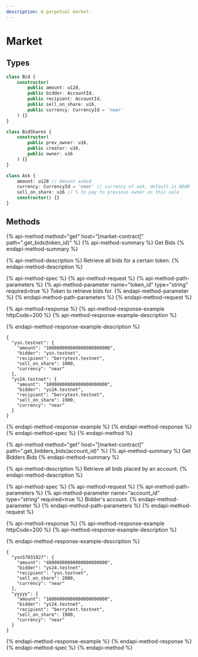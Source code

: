 ```yaml
---
description: A perpetual market.
---
```


# Market

## Types

```typescript
class Bid {
    constructor(
        public amount: u128,
        public bidder: AccountId,
        public recipient: AccountId,
        public sell_on_share: u16,
        public currency: CurrencyId = 'near'
    ) {}
}
```

```typescript
class BidShares {
    constructor(
        public prev_owner: u16,
        public creator: u16,
        public owner: u16
    ) {}
}
```

```typescript
class Ask {
    amount: u128 // Amount asked
    currency: CurrencyId = 'near' // currency of ask, default is NEAR
    sell_on_share: u16 // % to pay to previous owner on this sale
    constructor() {}
}
```

## Methods

{% api-method method="get" host="\[market-contract\]" path=".get\_bids\(token\_id\)" %}
{% api-method-summary %}
Get Bids
{% endapi-method-summary %}

{% api-method-description %}
Retrieve all bids for a certain token.
{% endapi-method-description %}

{% api-method-spec %}
{% api-method-request %}
{% api-method-path-parameters %}
{% api-method-parameter name="token\_id" type="string" required=true %}
Token to retrieve bids for.
{% endapi-method-parameter %}
{% endapi-method-path-parameters %}
{% endapi-method-request %}

{% api-method-response %}
{% api-method-response-example httpCode=200 %}
{% api-method-response-example-description %}

{% endapi-method-response-example-description %}

```
{
  "ysn.testnet": {
    "amount": "100000000000000000000000",
    "bidder": "ysn.testnet",
    "recipient": "berrytest.testnet",
    "sell_on_share": 1000,
    "currency": "near"
  },
  "ys24.testnet": {
    "amount": "10000000000000000000000",
    "bidder": "ys24.testnet",
    "recipient": "berrytest.testnet",
    "sell_on_share": 1900,
    "currency": "near"
  }
}
```
{% endapi-method-response-example %}
{% endapi-method-response %}
{% endapi-method-spec %}
{% endapi-method %}

{% api-method method="get" host="\[market-contract\]" path=".get\_bidders\_bids\(account\_id\)" %}
{% api-method-summary %}
Get Bidders Bids
{% endapi-method-summary %}

{% api-method-description %}
Retrieve all bids placed by an account.
{% endapi-method-description %}

{% api-method-spec %}
{% api-method-request %}
{% api-method-path-parameters %}
{% api-method-parameter name="account\_id" type="string" required=true %}
Bidder's account.
{% endapi-method-parameter %}
{% endapi-method-path-parameters %}
{% endapi-method-request %}

{% api-method-response %}
{% api-method-response-example httpCode=200 %}
{% api-method-response-example-description %}

{% endapi-method-response-example-description %}

```
{
  "ysn57031827": {
    "amount": "40000000000000000000000",
    "bidder": "ys24.testnet",
    "recipient": "ysn.testnet",
    "sell_on_share": 2000,
    "currency": "near"
  },
  "yyyyy": {
    "amount": "10000000000000000000000",
    "bidder": "ys24.testnet",
    "recipient": "berrytest.testnet",
    "sell_on_share": 1900,
    "currency": "near"
  }
}
```
{% endapi-method-response-example %}
{% endapi-method-response %}
{% endapi-method-spec %}
{% endapi-method %}

